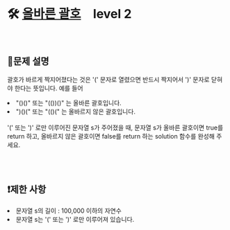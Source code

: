<br>

# 🛠️ [올바른 괄호](https://school.programmers.co.kr/learn/courses/30/lessons/12909?language=python3#)　level 2

<br>

## 📖문제 설명
괄호가 바르게 짝지어졌다는 것은 '(' 문자로 열렸으면 반드시 짝지어서 ')' 문자로 닫혀야 한다는 뜻입니다. 예를 들어

<li> "()()" 또는 "(())()" 는 올바른 괄호입니다. </li>
<li> ")()(" 또는 "(()(" 는 올바르지 않은 괄호입니다.</li> <br>
'(' 또는 ')' 로만 이루어진 문자열 s가 주어졌을 때, 문자열 s가 올바른 괄호이면 true를 return 하고, 올바르지 않은 괄호이면 false를 return 하는 solution 함수를 완성해 주세요.

<br><br>

## ❗제한 사항
<li> 문자열 s의 길이 : 100,000 이하의 자연수 </li>
<li> 문자열 s는 '(' 또는 ')' 로만 이루어져 있습니다. </li>

<br><br>
